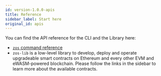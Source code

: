 ```yaml
---
id: version-1.0.0-apis
title: Reference
sidebar_label: Start here
original_id: apis
---
```


You can find the API reference for the CLI and the Library here:

- [`zos` command reference](climain.md)
- `zos-lib` is a low-level library to develop, deploy and operate upgradeable smart contracts on Ethereum and every other EVM and eWASM-powered blockchain. Please follow the links in the sidebar to learn more about the available contracts.
